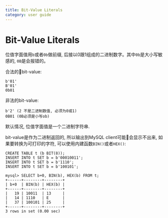 ```yaml
---
title: Bit-Value Literals
category: user guide
---
```


# Bit-Value Literals

位值字面值用`b`或者`0b`做前缀, 后接以0跟1组成的二进制数字。其中`0b`是大小写敏感的, `0B`是会报错的。

合法的bit-value:

```
b'01'
B'01'
0b01
```

非法的bit-value:

```
b'2' (2 不是二进制数值, 必须为0或1)
0B01 (0B必须是小写ob)
```

默认情况, 位值字面值是一个二进制字符串.

bit-value是作为二进制返回的, 所以输出到MySQL client可能会显示不出来, 如果要转换为可打印的字符, 可以使用内建函数`BIN()`或者`HEX()`:

```
CREATE TABLE t (b BIT(8));
INSERT INTO t SET b = b'00010011';
INSERT INTO t SET b = b'1110';
INSERT INTO t SET b = b'100101';

mysql> SELECT b+0, BIN(b), HEX(b) FROM t;
+------+--------+--------+
| b+0  | BIN(b) | HEX(b) |
+------+--------+--------+
|   19 | 10011  | 13     |
|   14 | 1110   | E      |
|   37 | 100101 | 25     |
+------+--------+--------+
3 rows in set (0.00 sec)
```